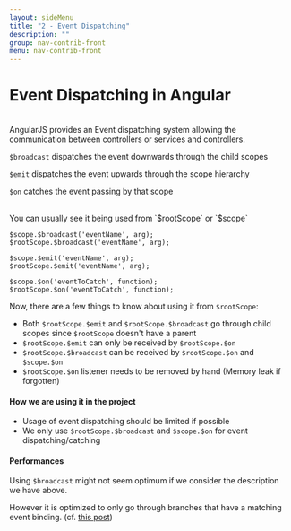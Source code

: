 ```yaml
---
layout: sideMenu
title: "2 - Event Dispatching"
description: ""
group: nav-contrib-front
menu: nav-contrib-front
---
```

<!--
Licensed under the Apache License, Version 2.0 (the "License");
you may not use this file except in compliance with the License.
You may obtain a copy of the License at

http://www.apache.org/licenses/LICENSE-2.0

Unless required by applicable law or agreed to in writing, software
distributed under the License is distributed on an "AS IS" BASIS,
WITHOUT WARRANTIES OR CONDITIONS OF ANY KIND, either express or implied.
See the License for the specific language governing permissions and
limitations under the License.
-->

# Event Dispatching in Angular

<br/>
AngularJS provides an Event dispatching system allowing the communication between controllers or services and controllers.

`$broadcast` dispatches the event downwards through the child scopes

`$emit` dispatches the event upwards through the scope hierarchy

`$on` catches the event passing by that scope

<br/>
You can usually see it being used from `$rootScope` or `$scope`

```
$scope.$broadcast('eventName', arg);
$rootScope.$broadcast('eventName', arg);

$scope.$emit('eventName', arg);
$rootScope.$emit('eventName', arg);

$scope.$on('eventToCatch', function);
$rootScope.$on('eventToCatch', function);
```

Now, there are a few things to know about using it from `$rootScope`:

* Both `$rootScope.$emit` and `$rootScope.$broadcast` go through child scopes since `$rootScope` doesn't have a parent
* `$rootScope.$emit` can only be received by `$rootScope.$on`
* `$rootScope.$broadcast` can be received by `$rootScope.$on` and `$scope.$on`
* `$rootScope.$on` listener needs to be removed by hand (Memory leak if forgotten)


#### How we are using it in the project

* Usage of event dispatching should be limited if possible
* We only use `$rootScope.$broadcast` and `$scope.$on` for event dispatching/catching


#### Performances

Using `$broadcast` might not seem optimum if we consider the description we have above.

However it is optimized to only go through branches that have a matching event binding.
(cf. [this post](http://www.bennadel.com/blog/2724-scope-broadcast-is-surprisingly-efficient-in-angularjs.htm))
